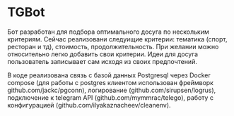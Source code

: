 # TGBot

Бот разработан для подбора оптимального досуга по нескольким критериям. Сейчас реализовани следуищие критерии: тематика (спорт, ресторан и тд), стоимость, продолжительность. При желании можно относительно легко добавить свои критерии. Идеи для досуга пользователь записывает сам исходя из своих предпочтений.

В коде реализована связь с базой данных Postgresql через Docker compose (для работы с postgres клиентом использован фреймворк github.com/jackc/pgconn), логирование (github.com/sirupsen/logrus), подключение к telegram API (github.com/mymmrac/telego), работу с конфигурацией (github.com/ilyakaznacheev/cleanenv).

